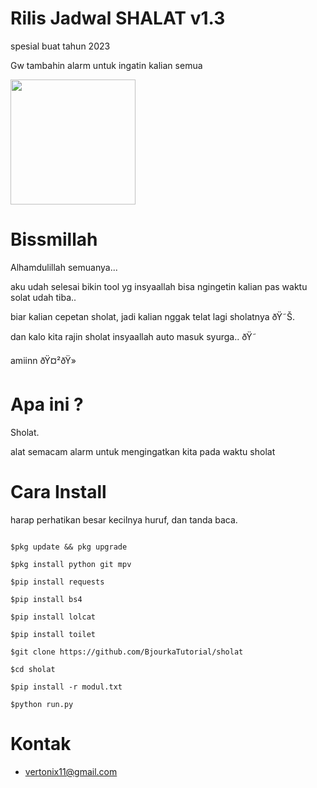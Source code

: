 # Rilis Jadwal SHALAT v1.3

spesial buat tahun 2023

Gw tambahin alarm untuk ingatin kalian semua 

<img src="https://www.upload.ee/image/14549376/Screenshot_20221003-095544_Termux.jpg" width="200" hight="220">

# Bissmillah

Alhamdulillah semuanya...</br>

aku udah selesai bikin tool yg insyaallah bisa ngingetin kalian pas waktu solat udah tiba..</br>

biar kalian cepetan sholat, jadi kalian nggak telat lagi sholatnya ðŸ˜Š.</br>

dan kalo kita rajin sholat insyaallah auto masuk syurga.. ðŸ˜</br>

amiinn ðŸ¤²ðŸ»</br>

# Apa ini ?

Sholat. </br>

alat semacam alarm untuk mengingatkan kita pada waktu sholat</br>

# Cara Install

harap perhatikan besar kecilnya huruf, dan tanda baca.

```

$pkg update && pkg upgrade

$pkg install python git mpv 

$pip install requests 

$pip install bs4 

$pip install lolcat 

$pip install toilet 

$git clone https://github.com/BjourkaTutorial/sholat

$cd sholat

$pip install -r modul.txt

$python run.py

```

# Kontak

- vertonix11@gmail.com

